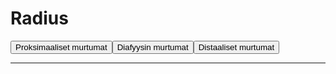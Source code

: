 # Radius

<button id="proksradius">Proksimaaliset murtumat</button><button id="diaradius">Diafyysin murtumat</button><button id="distradius">Distaaliset murtumat</button>

---